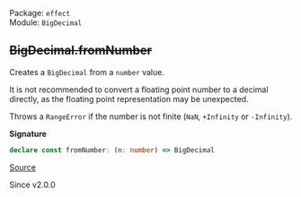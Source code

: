 Package: `effect`<br />
Module: `BigDecimal`<br />

## ~~BigDecimal.fromNumber~~

Creates a `BigDecimal` from a `number` value.

It is not recommended to convert a floating point number to a decimal directly,
as the floating point representation may be unexpected.

Throws a `RangeError` if the number is not finite (`NaN`, `+Infinity` or `-Infinity`).

**Signature**

```ts
declare const fromNumber: (n: number) => BigDecimal
```

[Source](https://github.com/Effect-TS/effect/tree/main/packages/effect/src/BigDecimal.ts#L837)

Since v2.0.0